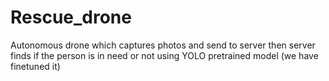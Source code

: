 # Rescue_drone
Autonomous drone which captures photos and send to server then server finds if the person is in need or not using YOLO pretrained model (we have finetuned it)
